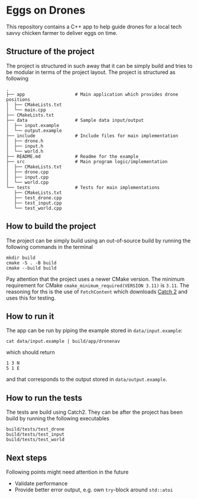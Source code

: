 # Eggs on Drones

This repository contains a C++ app to help guide drones for a local tech savvy
chicken farmer to deliver eggs on time.

## Structure of the project

The project is structured in such away that it can be simply build and tries to
be modular in terms of the project layout. The project is structured as
following

```shell
.
├── app                   # Main application which provides drone positions
│  ├── CMakeLists.txt
│  └── main.cpp
├── CMakeLists.txt
├── data                  # Sample data input/output
│  ├── input.example
│  └── output.example
├── include               # Include files for main implementation
│  ├── drone.h
│  ├── input.h
│  └── world.h
├── README.md             # Readme for the example
├── src                   # Main program logic/implementation
│  ├── CMakeLists.txt
│  ├── drone.cpp
│  ├── input.cpp
│  └── world.cpp
└── tests                 # Tests for main implementations
   ├── CMakeLists.txt
   ├── test_drone.cpp
   ├── test_input.cpp
   └── test_world.cpp
```

## How to build the project

The project can be simply build using an out-of-source build by running the
following commands in the terminal

```shell
mkdir build
cmake -S . -B build
cmake --build build
```

Pay attention that the project uses a newer CMake version. The minimum
requirement for CMake `cmake_minimum_required(VERSION 3.11)` is `3.11`. The
reasoning for ths is the use of `FetchContent` which downloads
[Catch 2](https://github.com/catchorg/Catch2) and uses this for testing.

## How to run it

The app can be run by piping the example stored in `data/input.example`:

```shell
cat data/input.example | build/app/dronenav
```

which should return

```
1 3 N
5 1 E
```

and that corresponds to the output stored in `data/output.example`.

## How to run the tests

The tests are build using Catch2. They can be after the project has been build
by running the following executables

```shell
build/tests/test_drone
build/tests/test_input
build/tests/test_world
```

## Next steps

Following points might need attention in the future

- Validate performance
- Provide better error output, e.g. own `try`-block around `std::atoi`
